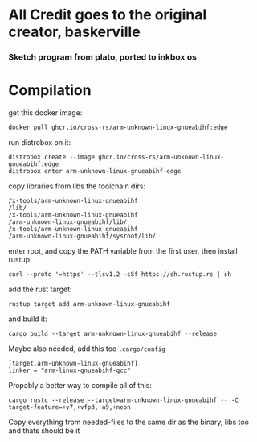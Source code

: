 # All Credit goes to the original creator, baskerville
### Sketch program from plato, ported to inkbox os
# Compilation
get this docker image:
```
docker pull ghcr.io/cross-rs/arm-unknown-linux-gnueabihf:edge
```
run distrobox on it:
```
distrobox create --image ghcr.io/cross-rs/arm-unknown-linux-gnueabihf:edge
distrobox enter arm-unknown-linux-gnueabihf-edge
```
copy libraries from libs the toolchain dirs:
```
/x-tools/arm-unknown-linux-gnueabihf
/lib/
/x-tools/arm-unknown-linux-gnueabihf
/arm-unknown-linux-gnueabihf/lib/
/x-tools/arm-unknown-linux-gnueabihf
/arm-unknown-linux-gnueabihf/sysroot/lib/
```
enter root, and copy the PATH variable from the first user, then install rustup:
```
curl --proto '=https' --tlsv1.2 -sSf https://sh.rustup.rs | sh
```
add the rust target:
```
rustup target add arm-unknown-linux-gnueabihf
```
and build it:
```
cargo build --target arm-unknown-linux-gnueabihf --release
```
Maybe also needed, add this too `.cargo/config`
```
[target.arm-unknown-linux-gnueabihf]
linker = "arm-linux-gnueabihf-gcc"
```
Propably a better way to compile all of this:
```
cargo rustc --release --target=arm-unknown-linux-gnueabihf -- -C target-feature=+v7,+vfp3,+a9,+neon
```
Copy everything from needed-files to the same dir as the binary, libs too and thats should be it

